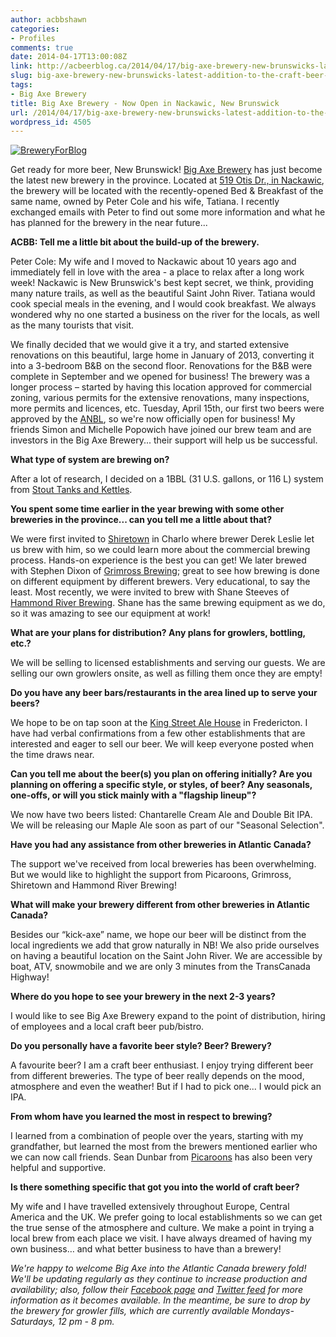 ```yaml
---
author: acbbshawn
categories:
- Profiles
comments: true
date: 2014-04-17T13:00:08Z
link: http://acbeerblog.ca/2014/04/17/big-axe-brewery-new-brunswicks-latest-addition-to-the-craft-beer-scene/
slug: big-axe-brewery-new-brunswicks-latest-addition-to-the-craft-beer-scene
tags:
- Big Axe Brewery
title: Big Axe Brewery - Now Open in Nackawic, New Brunswick
url: /2014/04/17/big-axe-brewery-new-brunswicks-latest-addition-to-the-craft-beer-scene/
wordpress_id: 4505
---
```


[![BreweryForBlog](http://acbeerblog.ca/wp-content/uploads/2014/02/breweryforblog.jpg?w=300)](http://acbeerblog.ca/wp-content/uploads/2014/02/breweryforblog.jpg)

Get ready for more beer, New Brunswick! [Big Axe Brewery](http://www.bigaxe.ca/) has just become the latest new brewery in the province. Located at [519 Otis Dr., in Nackawic](http://goo.gl/maps/ySWmP), the brewery will be located with the recently-opened Bed & Breakfast of the same name, owned by Peter Cole and his wife, Tatiana. I recently exchanged emails with Peter to find out some more information and what he has planned for the brewery in the near future...

**ACBB: Tell me a little bit about the build-up of the brewery.**

Peter Cole: My wife and I moved to Nackawic about 10 years ago and immediately fell in love with the area - a place to relax after a long work week! Nackawic is New Brunswick's best kept secret, we think, providing many nature trails, as well as the beautiful Saint John River. Tatiana would cook special meals in the evening, and I would cook breakfast. We always wondered why no one started a business on the river for the locals, as well as the many tourists that visit.

We finally decided that we would give it a try, and started extensive renovations on this beautiful, large home in January of 2013, converting it into a 3-bedroom B&B on the second floor. Renovations for the B&B were complete in September and we opened for business! The brewery was a longer process – started by having this location approved for commercial zoning, various permits for the extensive renovations, many inspections, more permits and licences, etc. Tuesday, April 15th, our first two beers were approved by the [ANBL](http://www.nbliquor.com/), so we're now officially open for business! My friends Simon and Michelle Popowich have joined our brew team and are investors in the Big Axe Brewery... their support will help us be successful.

**What type of system are brewing on?**

After a lot of research, I decided on a 1BBL (31 U.S. gallons, or 116 L) system from [Stout Tanks and Kettles](http://conical-fermenter.com/).

**You spent some time earlier in the year brewing with some other breweries in the province... can you tell me a little about that?**

We were first invited to [Shiretown](http://www.shiretownbeer.com/) in Charlo where brewer Derek Leslie let us brew with him, so we could learn more about the commercial brewing process. Hands-on experience is the best you can get! We later brewed with Stephen Dixon of [Grimross Brewing](https://www.facebook.com/pages/Grimross-Brewing-Co/110264115801307); great to see how brewing is done on different equipment by different brewers. Very educational, to say the least. Most recently, we were invited to brew with Shane Steeves of [Hammond River Brewing](https://www.facebook.com/hammondriverbrewery). Shane has the same brewing equipment as we do, so it was amazing to see our equipment at work!

**What are your plans for distribution? Any plans for growlers, bottling, etc.?**

We will be selling to licensed establishments and serving our guests. We are selling our own growlers onsite, as well as filling them once they are empty!

**Do you have any beer bars/restaurants in the area lined up to serve your beers?**

We hope to be on tap soon at the [King Street Ale House](http://thekingstreetalehouse.ca/) in Fredericton. I have had verbal confirmations from a few other establishments that are interested and eager to sell our beer. We will keep everyone posted when the time draws near.

**Can you tell me about the beer(s) you plan on offering initially? Are you planning on offering a specific style, or styles, of beer? Any seasonals, one-offs, or will you stick mainly with a "flagship lineup"?**

We now have two beers listed: Chantarelle Cream Ale and Double Bit IPA. We will be releasing our Maple Ale soon as part of our "Seasonal Selection".

**Have you had any assistance from other breweries in Atlantic Canada?**

The support we've received from local breweries has been overwhelming. But we would like to highlight the support from Picaroons, Grimross, Shiretown and Hammond River Brewing!

**What will make your brewery different from other breweries in Atlantic Canada?**

Besides our “kick-axe” name, we hope our beer will be distinct from the local ingredients we add that grow naturally in NB! We also pride ourselves on having a beautiful location on the Saint John River. We are accessible by boat, ATV, snowmobile and we are only 3 minutes from the TransCanada Highway!

**Where do you hope to see your brewery in the next 2-3 years?**

I would like to see Big Axe Brewery expand to the point of distribution, hiring of employees and a local craft beer pub/bistro.

**Do you personally have a favorite beer style? Beer? Brewery?**

A favourite beer? I am a craft beer enthusiast. I enjoy trying different beer from different breweries. The type of beer really depends on the mood, atmosphere and even the weather! But if I had to pick one... I would pick an IPA.

**From whom have you learned the most in respect to brewing?**

I learned from a combination of people over the years, starting with my grandfather, but learned the most from the brewers mentioned earlier who we can now call friends. Sean Dunbar from [Picaroons](https://www.facebook.com/picaroons) has also been very helpful and supportive.

**Is there something specific that got you into the world of craft beer?**

My wife and I have travelled extensively throughout Europe, Central America and the UK. We prefer going to local establishments so we can get the true sense of the atmosphere and culture. We make a point in trying a local brew from each place we visit. I have always dreamed of having my own business… and what better business to have than a brewery!

_We're happy to welcome Big Axe into the Atlantic Canada brewery fold! We'll be updating regularly as they continue to increase production and availability; also, follow their [Facebook page](https://www.facebook.com/BigAxeBrewery) and [Twitter feed](https://twitter.com/BigAxeBrewery) for more information as it becomes available. In the meantime, be sure to drop by the brewery for growler fills, which are currently available Mondays-Saturdays, 12 pm - 8 pm._
